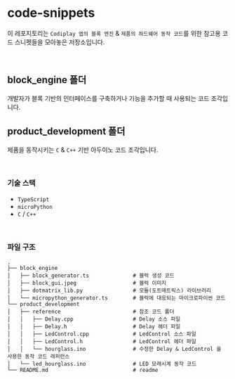 # code-snippets

이 레포지토리는 `Codiplay 앱의 블록 엔진` & `제품의 하드웨어 동작 코드`를 위한 참고용 코드 스니펫들을 모아놓은 저장소입니다.

&nbsp;

## block_engine 폴더
개발자가 블록 기반의 인터페이스를 구축하거나 기능을 추가할 때 사용되는 코드 조각입니다.

## product_development 폴더
제품을 동작시키는 `C` & `C++` 기반 아두이노 코드 조각입니다.

&nbsp;


### 기술 스택

* `TypeScript`  
* `microPython`  
* `C` / `C++`

&nbsp;

### 파일 구조

```
.
├── block_engine                        
│   ├── block_generator.ts              # 블럭 생성 코드
│   ├── block_gui.jpeg                  # 블럭 이미지
│   ├── dotmatrix_lib.py                # 모듈(도트매트릭스) 라이브러리
│   └── micropython_generator.ts        # 블럭에 대응되는 마이크로파이썬 코드
└── product_development 
│   ├── reference                       # 참조 코드 폴더
│   │   ├── Delay.cpp                   # Delay 소스 파일
│   │   ├── Delay.h                     # Delay 헤더 파일
│   │   ├── LedControl.cpp              # LedControl 소스 파일
│   │   ├── LedControl.h                # LedControl 헤더 파일
│   │   └── hourglass.ino               # 수정한 Delay & LedControl 을 사용한 동작 코드 래퍼런스   
│   └── led_hourglass.ino               # LED 모래시계 동작 코드
└── README.md                           # readme
```
